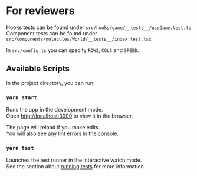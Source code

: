 # For reviewers

Hooks tests can be found under `src/hooks/game/__tests__/useGame.test.ts`\
Component tests can be found under `src/components/molecules/World/__tests__/index.test.tsx`

In `src/config.ts` you can specify `ROWS`, `COLS` and `SPEED`.

## Available Scripts

In the project directory, you can run:

### `yarn start`

Runs the app in the development mode.\
Open [http://localhost:3000](http://localhost:3000) to view it in the browser.

The page will reload if you make edits.\
You will also see any lint errors in the console.

### `yarn test`

Launches the test runner in the interactive watch mode.\
See the section about [running tests](https://facebook.github.io/create-react-app/docs/running-tests) for more information.